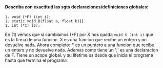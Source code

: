 #### Describa con exactitud las sgts declaraciones/definiciones globales: 
```
1. void (*F) (int i);
1. static void B(float a, float b){}
1. int (*C) [5];
```
En (1) vemos que si cambiamos (*F) por X nos queda ``` void X (int i) ```  que es la firma de una funcion.
X es una funcion que recibe un entero y no devuelve nada.  Ahora completo: 
F es un puntero a una funcion que recibe un entero y no devuelve nada. 
Ademas como tiene un ';' es una declaracion de F.
Tiene un scope global. y su lifetime es desde que inicia el programa hasta que termina el programa. 


